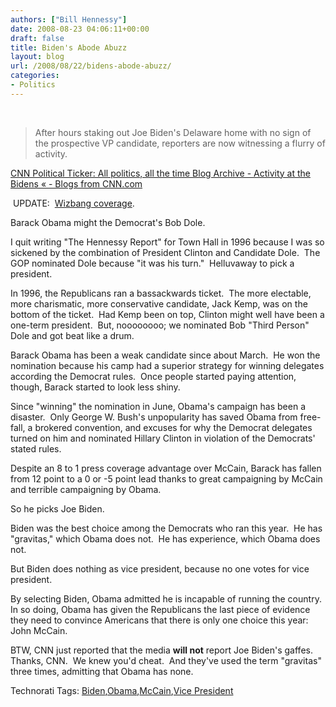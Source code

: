 ```yaml
---
authors: ["Bill Hennessy"]
date: 2008-08-23 04:06:11+00:00
draft: false
title: Biden's Abode Abuzz
layout: blog
url: /2008/08/22/bidens-abode-abuzz/
categories:
- Politics
---
```


 


> After hours staking out Joe Biden's Delaware home with no sign of the prospective VP candidate, reporters are now witnessing a flurry of activity.


[CNN Political Ticker: All politics, all the time Blog Archive - Activity at the Bidens « - Blogs from CNN.com](https://politicalticker.blogs.cnn.com/2008/08/22/activity-at-the-bidens/)

 UPDATE:  [Wizbang coverage](https://wizbangblog.com/).

Barack Obama might the Democrat's Bob Dole.

I quit writing "The Hennessy Report" for Town Hall in 1996 because I was so sickened by the combination of President Clinton and Candidate Dole.  The GOP nominated Dole because "it was his turn."  Helluvaway to pick a president.

In 1996, the Republicans ran a bassackwards ticket.  The more electable, more charismatic, more conservative candidate, Jack Kemp, was on the bottom of the ticket.  Had Kemp been on top, Clinton might well have been a one-term president.  But, noooooooo; we nominated Bob "Third Person" Dole and got beat like a drum.

Barack Obama has been a weak candidate since about March.  He won the nomination because his camp had a superior strategy for winning delegates according the Democrat rules.  Once people started paying attention, though, Barack started to look less shiny.

Since "winning" the nomination in June, Obama's campaign has been a disaster.  Only George W. Bush's unpopularity has saved Obama from free-fall, a brokered convention, and excuses for why the Democrat delegates turned on him and nominated Hillary Clinton in violation of the Democrats' stated rules.

Despite an 8 to 1 press coverage advantage over McCain, Barack has fallen from 12 point to a 0 or -5 point lead thanks to great campaigning by McCain and terrible campaigning by Obama.

So he picks Joe Biden.

Biden was the best choice among the Democrats who ran this year.  He has "gravitas," which Obama does not.  He has experience, which Obama does not.

But Biden does nothing as vice president, because no one votes for vice president.

By selecting Biden, Obama admitted he is incapable of running the country.  In so doing, Obama has given the Republicans the last piece of evidence they need to convince Americans that there is only one choice this year:  John McCain.

BTW, CNN just reported that the media **will not** report Joe Biden's gaffes.  Thanks, CNN.  We knew you'd cheat.  And they've used the term "gravitas" three times, admitting that Obama has none.


Technorati Tags: [Biden](https://technorati.com/tags/Biden),[Obama](https://technorati.com/tags/Obama),[McCain](https://technorati.com/tags/McCain),[Vice President](https://technorati.com/tags/Vice%20President)
